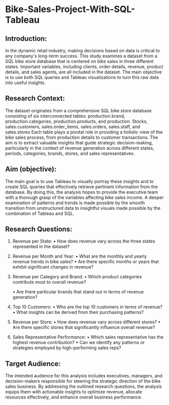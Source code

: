 # Bike-Sales-Project-With-SQL-Tableau
## Introduction:
In the dynamic retail industry, making decisions based on data is critical to any company's long-term success. This study examines a dataset from a SQL bike store database that is centered on bike sales in three different states. Important variables, including clients, order details, revenue, product details, and sales agents, are all included in the dataset. The main objective is to use both SQL queries and Tableau visualizations to turn this raw data into useful insights.
## Research Context:
The dataset originates from a comprehensive SQL bike store database consisting of six interconnected tables: production.brand, production.categories, production.products, and production. Stocks, sales.customers, sales.order_items, sales.orders, sales.staff, and sales.stores Each table plays a pivotal role in providing a holistic view of the bike sales process, from production details to customer transactions. The aim is to extract valuable insights that guide strategic decision-making, particularly in the context of revenue generation across different states, periods, categories, brands, stores, and sales representatives.
## Aim (objective):
The main goal is to use Tableau to visually portray these insights and to create SQL queries that effectively retrieve pertinent information from the database. By doing this, the analysis hopes to provide the executive team with a thorough grasp of the variables affecting bike sales income. A deeper examination of patterns and trends is made possible by the smooth transition from unstructured data to insightful visuals made possible by the combination of Tableau and SQL.
## Research Questions:
1.	Revenue per State:
•	How does revenue vary across the three states represented in the dataset?
2.	Revenue per Month and Year:
    •	What are the monthly and yearly revenue trends in bike sales?
    •	Are there specific months or years that exhibit significant changes in revenue?
3.	Revenue per Category and Brand:
    •	Which product categories contribute most to overall revenue?
  	
    •	Are there particular brands that stand out in terms of revenue generation?
4.	Top 10 Customers:
    •	Who are the top 10 customers in terms of revenue?
    •	What insights can be derived from their purchasing patterns?
5.	Revenue per Store:
    •	How does revenue vary across different stores?
    •	Are there specific stores that significantly influence overall revenue?
6.	Sales Representative Performance:
   •	Which sales representative has the highest revenue contribution?
   •	Can we identify any patterns or strategies employed by high-performing sales reps?
## Target Audience:
The intended audience for this analysis includes executives, managers, and decision-makers responsible for steering the strategic direction of the bike sales business. By addressing the outlined research questions, the analysis equips them with actionable insights to optimize revenue, allocate resources effectively, and enhance overall business performance.
